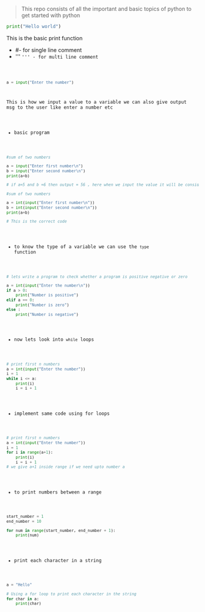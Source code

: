 

> This repo consists of all the important and basic topics of python to get started with python

```PYTHON
print("Hello world")

```
This is the basic print function
- #- for single line comment
- ''' <code>''' - for multi line comment

```PYTHON
a = input("Enter the number")

```
This is how we input a value to a variable we can also give output msg to the user like enter a number etc

- basic program

```PYTHON
#sum of two numbers

a = input("Enter first number\n")
b = input("Enter second number\n")
print(a+b)

# if a=5 and b =6 then output = 56 , here when we input the value it will be considered as string and hence concatination occurs , so we have to specify which is the datatype .

#sum of two numbers

a = int(input("Enter first number\n"))
b = int(input("Enter second number\n"))
print(a+b)

# This is the correct code

```
- to know the type of a variable we can use the `type` function

```PYTHON
# lets write a program to check whether a program is positive negative or zero

a = int(input("Enter the number\n"))
if a > 0:
    print("Number is positive")
elif a == 0:
    print("Number is zero")
else :
    print("Number is negative")
```
- now lets look into `while` loops
```PYTHON
# print first n numbers
a = int(input("Enter the number"))
i = 1
while i <= a:
    print(i)
    i = i + 1

```
- implement same code using for loops
```PYTHON
# print first n numbers
a = int(input("Enter the number"))
i = 1
for i in range(a+1):
    print(i)
    i = i + 1
# we give a+1 inside range if we need upto number a

```
- to print numbers between a range 
```PYTHON
start_number = 1
end_number = 10

for num in range(start_number, end_number + 1):
    print(num)

```
- print each character in a string
```PYTHON
a = "Hello"

# Using a for loop to print each character in the string
for char in a:
    print(char)

```
```PYTHON


```